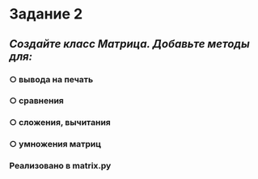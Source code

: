# Задание 2

## *Создайте класс Матрица. Добавьте методы для:* 
### ○ вывода на печать
### ○ сравнения
### ○ сложения, вычитания
### ○ умножения матриц
### Реализовано в **matrix.py**

 